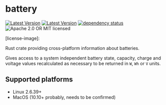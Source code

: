# battery

[![Latest Version](https://img.shields.io/crates/v/battery.svg)](https://crates.io/crates/battery)
[![Latest Version](https://docs.rs/battery/badge.svg)](https://docs.rs/battery)
[![dependency status](https://deps.rs/crate/battery/0.3.1/status.svg)](https://deps.rs/crate/battery/0.3.1)
![Apache 2.0 OR MIT licensed](https://img.shields.io/badge/license-Apache2.0%2FMIT-blue.svg)

[crate-image]: https://img.shields.io/crates/v/cargo-audit.svg
[crate-link]: https://crates.io/crates/cargo-audit
[build-image]: https://travis-ci.org/RustSec/cargo-audit.svg?branch=master
[build-link]: https://travis-ci.org/RustSec/cargo-audit
[appveyor-image]: https://ci.appveyor.com/api/projects/status/oa39c0in9qkxpoiv?svg=true
[appveyor-link]: https://ci.appveyor.com/project/tarcieri/cargo-audit
[license-image]: 

Rust crate providing cross-platform information about batteries.

Gives access to a system independent battery state, capacity, charge and voltage values
recalculated as necessary to be returned in `W`, `Wh` or `V` units.

## Supported platforms

* Linux 2.6.39+
* MacOS (10.10+ probably, needs to be confirmed)

